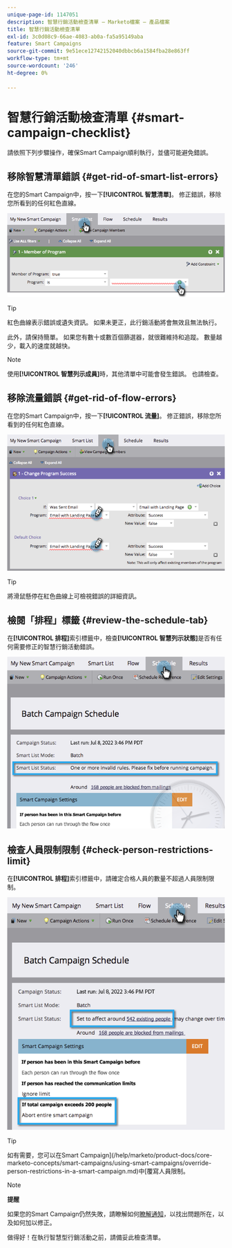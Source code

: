 ```yaml
---
unique-page-id: 1147051
description: 智慧行銷活動檢查清單 — Marketo檔案 — 產品檔案
title: 智慧行銷活動檢查清單
exl-id: 3c0d08c9-66ae-4083-ab0a-fa5a95149aba
feature: Smart Campaigns
source-git-commit: 9e51ece12742152040dbbcb6a1584fba28e863ff
workflow-type: tm+mt
source-wordcount: '246'
ht-degree: 0%

---
```


# 智慧行銷活動檢查清單 {#smart-campaign-checklist}

請依照下列步驟操作，確保Smart Campaign順利執行，並儘可能避免錯誤。

## 移除智慧清單錯誤 {#get-rid-of-smart-list-errors}

在您的Smart Campaign中，按一下&#x200B;**[!UICONTROL 智慧清單]**。 修正錯誤，移除您所看到的任何紅色直線。

![](assets/smart-campaign-checklist-1.png)

>[!TIP]
>
>紅色曲線表示錯誤或遺失資訊。 如果未更正，此行銷活動將會無效且無法執行。
>
>此外，請保持簡單。 如果您有數十或數百個篩選器，就很難維持和追蹤。 數量越少，載入的速度就越快。

>[!NOTE]
>
>使用&#x200B;**[!UICONTROL 智慧列示成員]**&#x200B;時，其他清單中可能會發生錯誤。 也請檢查。

## 移除流量錯誤 {#get-rid-of-flow-errors}

在您的Smart Campaign中，按一下&#x200B;**[!UICONTROL 流量]**。 修正錯誤，移除您所看到的任何紅色直線。

![](assets/smart-campaign-checklist-2.png)

>[!TIP]
>
>將滑鼠懸停在紅色曲線上可檢視錯誤的詳細資訊。

## 檢閱「排程」標籤 {#review-the-schedule-tab}

在&#x200B;**[!UICONTROL 排程]**&#x200B;索引標籤中，檢查&#x200B;**[!UICONTROL 智慧列示狀態]**&#x200B;是否有任何需要修正的智慧行銷活動錯誤。

![](assets/smart-campaign-checklist-3.png)

## 檢查人員限制限制 {#check-person-restrictions-limit}

在&#x200B;**[!UICONTROL 排程]**&#x200B;索引標籤中，請確定合格人員的數量不超過人員限制限制。

![](assets/smart-campaign-checklist-4.png)

>[!TIP]
>
>如有需要，您可以在Smart Campaign](/help/marketo/product-docs/core-marketo-concepts/smart-campaigns/using-smart-campaigns/override-person-restrictions-in-a-smart-campaign.md)中[覆寫人員限制。

>[!NOTE]
>
>**提醒**
>
>如果您的Smart Campaign仍然失敗，請瞭解如何[瞭解通知](/help/marketo/product-docs/core-marketo-concepts/miscellaneous/understanding-notifications.md)，以找出問題所在，以及如何加以修正。

做得好！在執行智慧型行銷活動之前，請備妥此檢查清單。
